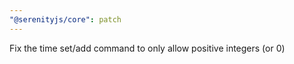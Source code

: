 ```yaml
---
"@serenityjs/core": patch
---
```


Fix the time set/add command to only allow positive integers (or 0)
